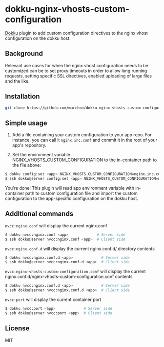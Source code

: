 # dokku-nginx-vhosts-custom-configuration

[Dokku](https://github.com/progrium/dokku) plugin to add custom configuration directives to the nginx vhost configuration on the dokku host.

## Background

Relevant use cases for when the nginx vhost configuration needs to be customized can be to set proxy timeouts in order to allow long running requests, setting specific SSL directives, enabled uploading of large files and the like.

## Installation

```bash
git clone https://github.com/marchon/dokku-nginx-vhosts-custom-configuration.git /var/lib/dokku/plugins/nginx-vhosts-custom-configuration
```

## Simple usage

1. Add a file containing your custom configuration to your app repo. For instance, you can call it `nginx.inc.conf` and commit it in the root of your app's repository.

2. Set the environment variable NGINX_VHOSTS_CUSTOM_CONFIGURATION to the in-container path to the file above:

```bash
$ dokku config:set <app> NGINX_VHOSTS_CUSTOM_CONFIGURATION=nginx.inc.conf             # Server side
$ ssh dokku@server config:set <app> NGINX_VHOSTS_CUSTOM_CONFIGURATION=nginx.inc.conf  # Client side
```

You're done! This plugin will read app environment variable with in-container path to custom configuration file and import the custom configuration to the app-specific configuration on the  dokku host.

## Additional commands

`nvcc:nginx.conf` will display the current nginx.conf

```bash
$ dokku nvcc:nginx.conf <app>             # Server side
$ ssh dokku@server nvcc:nginx.conf <app>  # Client side
```

`nvcc:nginx.conf.d` will display the current nginx.conf.d/ directory contents

```bash
$ dokku nvcc:nginx.conf.d <app>             # Server side
$ ssh dokku@server nvcc:nginx.conf.d <app>  # Client side
```

`nvcc:nginx-vhosts-custom-configuration.conf` will display the current nginx.conf.d/nginx-vhosts-custom-configuration.conf contents

```bash
$ dokku nvcc:nginx.conf.d <app>             # Server side
$ ssh dokku@server nvcc:nginx.conf.d <app>  # Client side
```

`nvcc:port` will display the current container port

```bash
$ dokku nvcc:port <app>             # Server side
$ ssh dokku@server nvcc:port <app>  # Client side
```

## License
MIT
